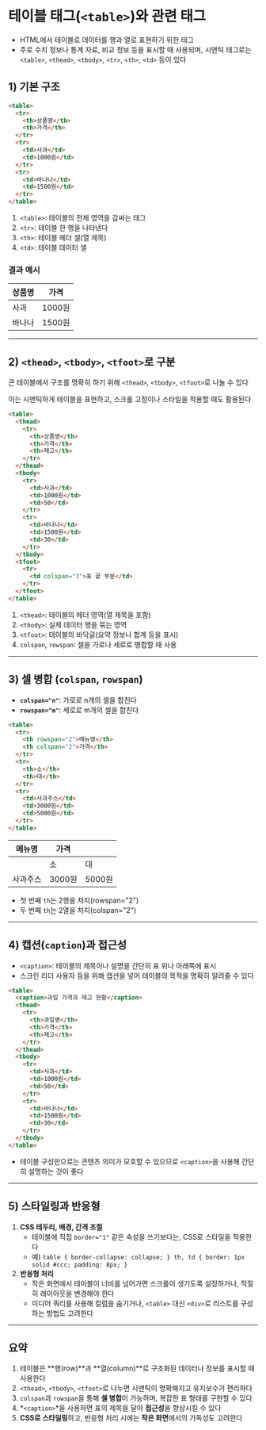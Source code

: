 # 테이블 태그(`<table>`)와 관련 태그

- HTML에서 테이블로 데이터를 행과 열로 표현하기 위한 태그
- 주로 수치 정보나 통계 자료, 비교 정보 등을 표시할 때 사용되며, 시맨틱 태그로는 `<table>`, `<thead>`, `<tbody>`, `<tr>`, `<th>`, `<td>` 등이 있다

## 1) 기본 구조

```html
<table>
  <tr>
    <th>상품명</th>
    <th>가격</th>
  </tr>
  <tr>
    <td>사과</td>
    <td>1000원</td>
  </tr>
  <tr>
    <td>바나나</td>
    <td>1500원</td>
  </tr>
</table>
```

1. `<table>`: 테이블의 전체 영역을 감싸는 태그
2. `<tr>`: 테이블 한 행을 나타낸다
3. `<th>`: 테이블 헤더 셀(열 제목)
4. `<td>`: 테이블 데이터 셀

### 결과 예시

| 상품명 | 가격 |
| --- | --- |
| 사과 | 1000원 |
| 바나나 | 1500원 |

---

## 2) `<thead>`, `<tbody>`, `<tfoot>`로 구분

큰 테이블에서 구조를 명확히 하기 위해 `<thead>`, `<tbody>`, `<tfoot>`로 나눌 수 있다

이는 시맨틱하게 테이블을 표현하고, 스크롤 고정이나 스타일을 적용할 때도 활용된다

```html
<table>
  <thead>
    <tr>
      <th>상품명</th>
      <th>가격</th>
      <th>재고</th>
    </tr>
  </thead>
  <tbody>
    <tr>
      <td>사과</td>
      <td>1000원</td>
      <td>50</td>
    </tr>
    <tr>
      <td>바나나</td>
      <td>1500원</td>
      <td>30</td>
    </tr>
  </tbody>
  <tfoot>
    <tr>
      <td colspan="3">표 끝 부분</td>
    </tr>
  </tfoot>
</table>
```

1. `<thead>`: 테이블의 헤더 영역(열 제목을 포함)
2. `<tbody>`: 실제 데이터 행을 묶는 영역
3. `<tfoot>`: 테이블의 바닥글(요약 정보나 합계 등을 표시)
4. `colspan`, `rowspan`: 셀을 가로나 세로로 병합할 때 사용

---

## 3) 셀 병합 (`colspan`, `rowspan`)

- **`colspan="n"`**: 가로로 n개의 셀을 합친다
- **`rowspan="m"`**: 세로로 m개의 셀을 합친다

```html
<table>
  <tr>
    <th rowspan="2">메뉴명</th>
    <th colspan="2">가격</th>
  </tr>
  <tr>
    <th>소</th>
    <th>대</th>
  </tr>
  <tr>
    <td>사과주스</td>
    <td>3000원</td>
    <td>5000원</td>
  </tr>
</table>
```

| 메뉴명 | 가격 |  |
| --- | --- | --- |
|  | 소 | 대 |
| 사과주스 | 3000원 | 5000원 |
- 첫 번째 `th`는 2행을 차지(rowspan="2")
- 두 번째 `th`는 2열을 차지(colspan="2")

---

## 4) 캡션(`caption`)과 접근성

- `<caption>`: 테이블의 제목이나 설명을 간단히 표 위나 아래쪽에 표시
- 스크린 리더 사용자 등을 위해 캡션을 넣어 테이블의 목적을 명확히 알려줄 수 있다

```html
<table>
  <caption>과일 가격과 재고 현황</caption>
  <thead>
    <tr>
      <th>과일명</th>
      <th>가격</th>
      <th>재고</th>
    </tr>
  </thead>
  <tbody>
    <tr>
      <td>사과</td>
      <td>1000원</td>
      <td>50</td>
    </tr>
    <tr>
      <td>바나나</td>
      <td>1500원</td>
      <td>30</td>
    </tr>
  </tbody>
</table>
```

- 테이블 구성만으로는 콘텐츠 의미가 모호할 수 있으므로 `<caption>`을 사용해 간단히 설명하는 것이 좋다

---

## 5) 스타일링과 반응형

1. **CSS 테두리, 배경, 간격 조절**
    - 테이블에 직접 `border="1"` 같은 속성을 쓰기보다는, CSS로 스타일을 적용한다
    - 예) `table { border-collapse: collapse; } th, td { border: 1px solid #ccc; padding: 8px; }`
2. **반응형 처리**
    - 작은 화면에서 테이블이 너비를 넘어가면 스크롤이 생기도록 설정하거나, 적절히 레이아웃을 변경해야 한다
    - 미디어 쿼리를 사용해 컬럼을 숨기거나, `<table>` 대신 `<div>`로 리스트를 구성하는 방법도 고려한다

---

## 요약

1. 테이블은 **행(row)**과 **열(column)**로 구조화된 데이터나 정보를 표시할 때 사용한다
2. `<thead>`, `<tbody>`, `<tfoot>`로 나누면 시맨틱이 명확해지고 유지보수가 편리하다
3. `colspan`과 `rowspan`을 통해 **셀 병합**이 가능하며, 복잡한 표 형태를 구현할 수 있다
4. *`<caption>`*을 사용하면 표의 제목을 달아 **접근성**을 향상시킬 수 있다
5. **CSS로 스타일링**하고, 반응형 처리 시에는 **작은 화면**에서의 가독성도 고려한다